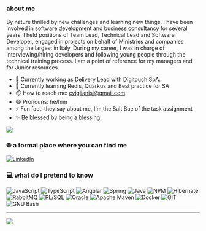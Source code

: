 ### about me
By nature thrilled by new challenges and learning new things, I have been involved in software development and business consultancy for several years.
I held positions of Team Lead, Technical Lead and Software Developer, engaged in projects on behalf of Ministries and companies among the largest in Italy.
During my career, I was in charge of interviewing/hiring developers and following young people through the technical training process.
I am a point of reference for my managers and for Junior resources.

- 👯 Currently working as Delivery Lead with Digitouch SpA.
- 🌱 Currently learning Redis, Quarkus and Best practice for SA
- 📫 How to reach me: cviglianisi@gmail.com
- 😄 Pronouns: he/him
- ⚡ Fun fact: they say about me, I'm the Salt Bae of the task assignment
- ✨ Be blessed by being a blessing

![](https://github-readme-streak-stats.herokuapp.com/?user=cviglianisi&theme=dracula&hide_border=false)<br/>

### 🌐 a formal place where you can find me
[![LinkedIn](https://img.shields.io/badge/LinkedIn-%230077B5.svg?logo=linkedin&logoColor=white)](https://www.linkedin.com/in/cviglianisi/) 

### 💻 what do I pretend to know
![JavaScript](https://img.shields.io/badge/javascript-%23323330.svg?style=for-the-badge&logo=javascript&logoColor=%23F7DF1E)
![TypeScript](https://img.shields.io/badge/typescript-%23007ACC.svg?style=for-the-badge&logo=typescript&logoColor=white)
![Angular](https://img.shields.io/badge/angular-%23DD0031.svg?style=for-the-badge&logo=angular&logoColor=white)
![Spring](https://img.shields.io/badge/spring-%236DB33F.svg?style=for-the-badge&logo=spring&logoColor=white)
![Java](https://img.shields.io/badge/java-%23ED8B00.svg?style=for-the-badge&logo=java&logoColor=white)
![NPM](https://img.shields.io/badge/NPM-%23000000.svg?style=for-the-badge&logo=npm&logoColor=white)
![Hibernate](https://img.shields.io/badge/hibernate-ORM?style=for-the-badge&logo=Hibernate&logoColor=white&labelColor=gray&color=orange)  
![RabbitMQ](https://img.shields.io/badge/rabbitmq-%23FF6600.svg?&style=for-the-badge&logo=rabbitmq&logoColor=white)
![PL/SQL](https://img.shields.io/badge/PLSQL-F80000?style=for-the-badge&logo=oracle&logoColor=black) ![Oracle](https://img.shields.io/badge/Oracle-F80000?style=for-the-badge&logo=Oracle&logoColor=white)
![Apache Maven](https://img.shields.io/badge/Apache%20Maven-C71A36?style=for-the-badge&logo=Apache%20Maven&logoColor=white)
![Docker](https://img.shields.io/badge/Docker-2CA5E0?style=for-the-badge&logo=docker&logoColor=white)
![GIT](https://img.shields.io/badge/GIT-E44C30?style=for-the-badge&logo=git&logoColor=white)
![GNU Bash](https://img.shields.io/badge/GNU%20Bash-4EAA25?style=for-the-badge&logo=GNU%20Bash&logoColor=white)

<!--## 🏆 GitHub Trophies
![](https://github-profile-trophy.vercel.app/?username=cviglianisi&theme=radical&no-frame=false&no-bg=false&margin-w=4)-->
---
[![](https://visitcount.itsvg.in/api?id=GingermanSP7&icon=0&color=0)](https://visitcount.itsvg.in)
